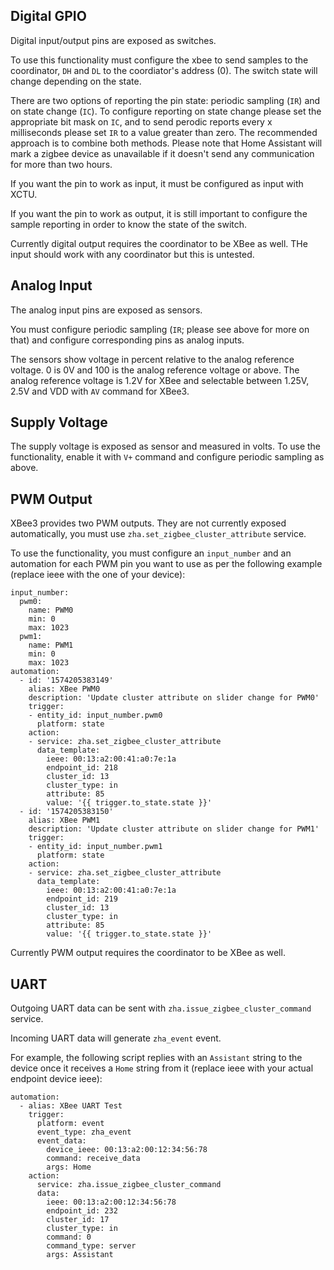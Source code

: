 ## Digital GPIO

Digital input/output pins are exposed as switches.

To use this functionality must configure the xbee to send samples to the coordinator, `DH` and `DL` to the coordiator's address (0).
The switch state will change depending on the state.

There are two options of reporting the pin state: periodic sampling (`IR`) and on state change (`IC`).
To configure reporting on state change please set the appropriate bit mask on `IC`, and to send perodic reports every x milliseconds please set `IR` to a value greater than zero.
The recommended approach is to combine both methods. Please note that Home Assistant will mark a zigbee device as unavailable if it doesn't send any communication for more than two hours.

If you want the pin to work as input, it must be configured as input with XCTU.

If you want the pin to work as output, it is still important to configure the sample reporting in order to know the state of the switch.

Currently digital output requires the coordinator to be XBee as well. THe input should work with any coordinator but this is untested.

## Analog Input

The analog input pins are exposed as sensors.

You must configure periodic sampling (`IR`; please see above for more on that) and configure corresponding pins as analog inputs.

The sensors show voltage in percent relative to the analog reference voltage. 0 is 0V and 100 is the analog reference voltage or above.
The analog reference voltage is 1.2V for XBee and selectable between 1.25V, 2.5V and VDD with `AV` command for XBee3.

## Supply Voltage

The supply voltage is exposed as sensor and measured in volts.
To use the functionality, enable it with `V+` command and configure periodic sampling as above.

## PWM Output

XBee3 provides two PWM outputs. They are not currently exposed automatically, you must use `zha.set_zigbee_cluster_attribute` service.

To use the functionality, you must configure an `input_number` and an automation for each PWM pin you want to use as per the following example (replace ieee with the one of your device):
```
input_number:
  pwm0:
    name: PWM0
    min: 0
    max: 1023
  pwm1:
    name: PWM1
    min: 0
    max: 1023
automation:
  - id: '1574205383149'
    alias: XBee PWM0
    description: 'Update cluster attribute on slider change for PWM0'
    trigger:
    - entity_id: input_number.pwm0
      platform: state
    action:
    - service: zha.set_zigbee_cluster_attribute
      data_template:
        ieee: 00:13:a2:00:41:a0:7e:1a
        endpoint_id: 218
        cluster_id: 13
        cluster_type: in
        attribute: 85
        value: '{{ trigger.to_state.state }}'
  - id: '1574205383150'
    alias: XBee PWM1
    description: 'Update cluster attribute on slider change for PWM1'
    trigger:
    - entity_id: input_number.pwm1
      platform: state
    action:
    - service: zha.set_zigbee_cluster_attribute
      data_template:
        ieee: 00:13:a2:00:41:a0:7e:1a
        endpoint_id: 219
        cluster_id: 13
        cluster_type: in
        attribute: 85
        value: '{{ trigger.to_state.state }}'
```
Currently PWM output requires the coordinator to be XBee as well.

## UART

Outgoing UART data can be sent with `zha.issue_zigbee_cluster_command` service.

Incoming UART data will generate `zha_event` event.

For example, the following script replies with an `Assistant` string to the device once it receives a `Home` string from it (replace ieee with your actual endpoint device ieee):
```
automation:
  - alias: XBee UART Test
    trigger:
      platform: event
      event_type: zha_event
      event_data:
        device_ieee: 00:13:a2:00:12:34:56:78
        command: receive_data
        args: Home
    action:
      service: zha.issue_zigbee_cluster_command
      data:
        ieee: 00:13:a2:00:12:34:56:78
        endpoint_id: 232
        cluster_id: 17
        cluster_type: in
        command: 0
        command_type: server
        args: Assistant
```
